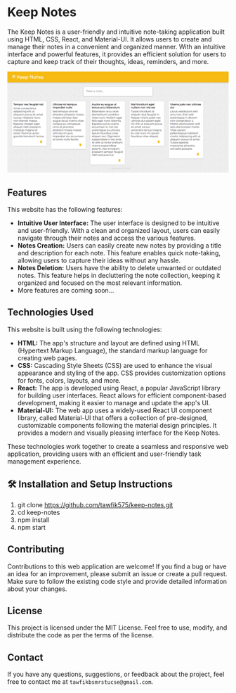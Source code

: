 # Keep Notes

The Keep Notes is a user-friendly and intuitive note-taking application built using HTML, CSS, React, and Material-UI. It allows users to create and manage their notes in a convenient and organized manner. With an intuitive interface and powerful features, it provides an efficient solution for users to capture and keep track of their thoughts, ideas, reminders, and more.

![my screenshot](./src/images/screenshot.png)

## Features

This website has the following features:

* **Intuitive User Interface:** The user interface is designed to be intuitive and user-friendly. With a clean and organized layout, users can easily navigate through their notes and access the various features.
* **Notes Creation:** Users can easily create new notes by providing a title and description for each note. This feature enables quick note-taking, allowing users to capture their ideas without any hassle.
* **Notes Deletion:** Users have the ability to delete unwanted or outdated notes. This feature helps in decluttering the note collection, keeping it organized and focused on the most relevant information.
* More features are coming soon...

## Technologies Used

This website is built using the following technologies:

* **HTML:** The app's structure and layout are defined using HTML (Hypertext Markup Language), the standard markup language for creating web pages.
* **CSS:** Cascading Style Sheets (CSS) are used to enhance the visual appearance and styling of the app. CSS provides customization options for fonts, colors, layouts, and more.
* **React:** The app is developed using React, a popular JavaScript library for building user interfaces. React allows for efficient component-based development, making it easier to manage and update the app's UI.
* **Material-UI:** The web app uses a widely-used React UI component library, called Material-UI that offers a collection of pre-designed, customizable components following the material design principles. It provides a modern and visually pleasing interface for the Keep Notes.

These technologies work together to create a seamless and responsive web application, providing users with an efficient and user-friendly task management experience.

## 🛠 Installation and Setup Instructions

1. git clone https://github.com/tawfik575/keep-notes.git
2. cd keep-notes
3. npm install
4. npm start

## Contributing

Contributions to this web application are welcome! If you find a bug or have an idea for an improvement, please submit an issue or create a pull request. Make sure to follow the existing code style and provide detailed information about your changes.

## License

This project is licensed under the MIT License. Feel free to use, modify, and distribute the code as per the terms of the license.

## Contact

If you have any questions, suggestions, or feedback about the project, feel free to contact me at `tawfikbsmrstucse@gmail.com`.
